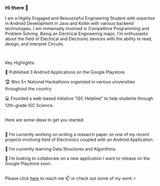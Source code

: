 ### Hi there 👋


<!--**vishalvhingorani/vishalvhingorani** is a ✨ _special_ ✨ repository because its `README.md` (this file) appears on your GitHub profile.-->

I am a Highly Engaged and Resourceful Engineering Student with expertise in Android Development in Java and Kotlin with various backend technologies. I am immensely involved in Competitive Programming and Problem Solving. Being an Electrical Engineering major, I'm enthusiastic about the field of Electrical and Electronic devices with the ability to read, design, and interpret Circuits.

<br>

Key Highlights:

📱 Published 3 Android Applications on the Google Playstore.

🏆 Won 5+ National Hackathons organized in various universities throughout the country.

💻 Founded a web-based initiative "ISC Helpline" to help students through 12th-grade ISC Science.

<br>
Here are some ideas to get you started:

<br>🔭 I’m currently working on writing a research paper on one of my recent projects involving field of Electronics coupled with an Android Application.

🌱 I’m currently learning Data Structures and Algorithms.

👯 I’m looking to collaborate on a new application I want to release on the Google Playstore soon.
<!--- 🤔 I’m looking for help with ...
- 💬 Ask me about ...
- 📫 How to reach me: 
- 😄 Pronouns: ...
- ⚡ Fun fact: ...
-->

<br>
Please click <a href="https://linktr.ee/vishalhingorani">here</a> to reach me 📫 or check out some of my work ⚡
